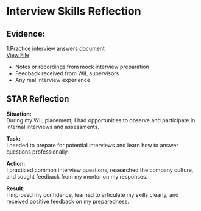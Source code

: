 # Interview Skills Reflection

## Evidence:
1.Practice interview answers document  
[View File](../evidence/interview_skills/interview_practice_answers.txt)
- Notes or recordings from mock interview preparation
- Feedback received from WIL supervisors
- Any real interview experience

## STAR Reflection

**Situation:**  
During my WIL placement, I had opportunities to observe and participate in internal interviews and assessments.

**Task:**  
I needed to prepare for potential interviews and learn how to answer questions professionally.

**Action:**  
I practiced common interview questions, researched the company culture, and sought feedback from my mentor on my responses.

**Result:**  
I improved my confidence, learned to articulate my skills clearly, and received positive feedback on my preparedness.

